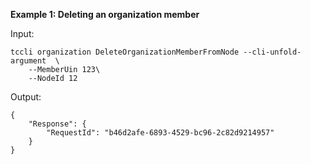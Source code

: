 **Example 1: Deleting an organization member**



Input: 

```
tccli organization DeleteOrganizationMemberFromNode --cli-unfold-argument  \
    --MemberUin 123\
    --NodeId 12
```

Output: 
```
{
    "Response": {
        "RequestId": "b46d2afe-6893-4529-bc96-2c82d9214957"
    }
}
```

